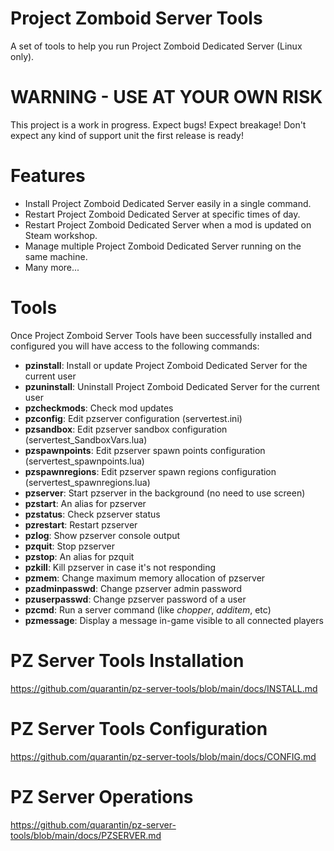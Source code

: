 # Project Zomboid Server Tools
A set of tools to help you run Project Zomboid Dedicated Server (Linux only).

# WARNING - USE AT YOUR OWN RISK
This project is a work in progress. Expect bugs! Expect breakage!
Don't expect any kind of support unit the first release is ready!

# Features
- Install Project Zomboid Dedicated Server easily in a single command.
- Restart Project Zomboid Dedicated Server at specific times of day.
- Restart Project Zomboid Dedicated Server when a mod is updated on Steam workshop.
- Manage multiple Project Zomboid Dedicated Server running on the same machine.
- Many more...

# Tools
Once Project Zomboid Server Tools have been successfully installed and configured you will have access to the following commands:
- **pzinstall**: Install or update Project Zomboid Dedicated Server for the current user
- **pzuninstall**: Uninstall Project Zomboid Dedicated Server for the current user
- **pzcheckmods**: Check mod updates
- **pzconfig**: Edit pzserver configuration (servertest.ini)
- **pzsandbox**: Edit pzserver sandbox configuration (servertest_SandboxVars.lua)
- **pzspawnpoints**: Edit pzserver spawn points configuration (servertest_spawnpoints.lua)
- **pzspawnregions**: Edit pzserver spawn regions configuration (servertest_spawnregions.lua)
- **pzserver**: Start pzserver in the background (no need to use screen)
- **pzstart**: An alias for pzserver
- **pzstatus**: Check pzserver status
- **pzrestart**: Restart pzserver
- **pzlog**: Show pzserver console output
- **pzquit**: Stop pzserver
- **pzstop**: An alias for pzquit
- **pzkill**: Kill pzserver in case it's not responding
- **pzmem**: Change maximum memory allocation of pzserver
- **pzadminpasswd**: Change pzserver admin password
- **pzuserpasswd**: Change pzserver password of a user
- **pzcmd**: Run a server command (like *chopper*, *additem*, etc)
- **pzmessage**: Display a message in-game visible to all connected players

# PZ Server Tools Installation
https://github.com/quarantin/pz-server-tools/blob/main/docs/INSTALL.md

# PZ Server Tools Configuration
https://github.com/quarantin/pz-server-tools/blob/main/docs/CONFIG.md

# PZ Server Operations
https://github.com/quarantin/pz-server-tools/blob/main/docs/PZSERVER.md
